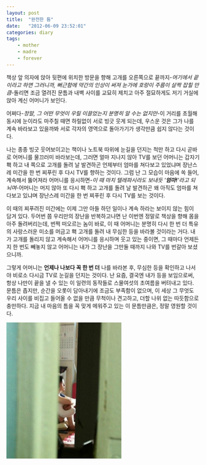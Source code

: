 ```yaml
---
layout: post
title:  "완전한 틈"
date:   "2012-06-09 23:52:01"
categories: diary
tags:
    - mother
    - madre
    - forever
---
```


책상 앞 의자에 앉아 뒷편에 위치한 방문을 향해 고개를 오른쪽으로 끝까지-*여기에서 끝이라고 하면 그러니까, 뻐근함에 약간의 인상이 써져 눈가에 호랑이 주름이 살짝 잡힐 만큼*-돌리면 조금 열려진 문틈과 내벽 사이를 교묘히 제치고 아주 절묘하게도 저기 거실에 앉아 계신 어머니가 보인다. 

어쩌다-*정말, 그 어떤 무엇이 우릴 이끌었는지 분명히 알 수는 없지만*-이 거리를 초월해 동시에 눈이라도 마주칠 때면 하릴없이 서로 빙긋 웃게 되는데, 우스운 것은 그가 나를 계속 바라보고 있을까봐 서로 각자의 영역으로 돌아가기가 생각만큼 쉽지 않다는 것이다.

나는 종종 빙긋 웃어보이고는 책이나 노트북 따위에 눈길을 던지는 척만 하고 다시 곧바로 어머니를 물끄러미 바라보는데, 그러면 얼마 지나지 않아 TV를 보던 어머니는 갑자기 홱 하고 내 쪽으로 고개를 돌려 날 발견하곤 언제부터 엄마를 쳐다보고 있었냐며 장난스레 미간을 한 번 찌푸린 후 다시 TV를 향하는 것이다. 그럼 난 그 모습이 마음에 쏙 들어, 계속해서 뚫어져라 어머니를 응시하면-*이 때 마치 텔레파시라도 보내듯 '**엄마!**'라고 되뇌며*-어머니는 머지 않아 또 다시 홱 하고 고개를 돌려 날 발견하곤 왜 아직도 엄마를 쳐다보고 있냐며 장난스레 미간을 한 번 찌푸린 후 다시 TV를 보는 것이다. 

이 때의 찌푸려진 미간에는 이제 그만 아들 하던 일이나 계속 하라는 보이지 않는 힘이 담겨 있다. 두어번 쯤 우리만의 장난을 반복하고나면 난 이번엔 정말로 책상을 향해 몸을 아주 돌려버리는데, 번쩍 떠오르는 놈이 바로, 이 때 어머니는 분명히 다시 한 번 더 특유의 사랑스러운 미소를 머금고 홱 고개를 돌려 내 무심한 등을 바라볼 것이라는 거다. 내가 고개를 돌리지 않고 계속해서 어머니를 응시하며 웃고 있는 중이면, 그 때마다 언제든지 한 번도 빼놓지 않고 어머니는 내가 그 장난을 그만둘 때까지 나와 TV를 번갈아 보셨으니까. 

그렇게 어머니는 **언제나 나보다 꼭 한 번 더** 나를 바라본 후, 무심한 등을 확인하고 나서야 비로소 다시금 TV로 눈길을 던지는 것이다. 난 요즘, 결국엔 내가 등을 보임으로써, 항상 나만이 끝을 낼 수 있는 이 일련의 동작들로 스물여섯의 초여름을 버텨내고 있다. 문틈은 좁지만, 순간을 오롯이 담아내기에 조금도 부족함이 없으며, 이 세상 그 무엇도 우리 사이를 비집고 들어올 수 없을 만큼 무척이나 견고하고, 더할 나위 없는 따듯함으로 충만하다. 지금 내 마음의 틈을 꼭 맞게 메워주고 있는 이 문틈만큼은, 정말 영원할 것이다.

![madre](/assets/images/어머니1.jfif)
